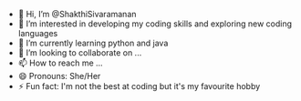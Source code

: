 - 👋 Hi, I’m @ShakthiSivaramanan
- 👀 I’m interested in developing my coding skills and exploring new coding languages
- 🌱 I’m currently learning python and java
- 💞️ I’m looking to collaborate on ...
- 📫 How to reach me ...
- 😄 Pronouns: She/Her
- ⚡ Fun fact: I'm not the best at coding but it's my favourite hobby

<!---
ShakthiSivaramanan/ShakthiSivaramanan is a ✨ special ✨ repository because its `README.md` (this file) appears on your GitHub profile.
You can click the Preview link to take a look at your changes.
--->
